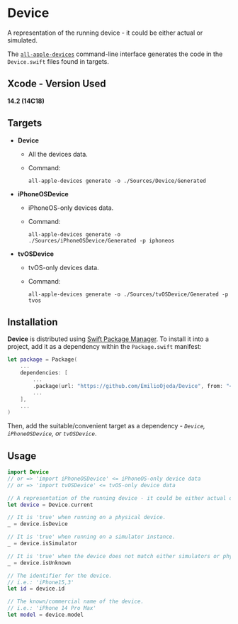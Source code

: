 # Device

A representation of the running device - it could be either actual or simulated.

The [`all-apple-devices`](https://github.com/EmilioOjeda/AllAppleDevices) command-line interface generates the code in the `Device.swift` files found in targets.

## Xcode - Version Used

**14.2 (14C18)**

## Targets

+ **Device**
  - All the devices data.
  - Command:

    ```
    all-apple-devices generate -o ./Sources/Device/Generated
    ```  		

+ **iPhoneOSDevice**
  - iPhoneOS-only devices data.
  - Command: 

    ```
    all-apple-devices generate -o ./Sources/iPhoneOSDevice/Generated -p iphoneos
    ```

+ **tvOSDevice**
  - tvOS-only devices data.
  - Command:

    ```
    all-apple-devices generate -o ./Sources/tvOSDevice/Generated -p tvos
    ```

## Installation

**Device** is distributed using [Swift Package Manager](https://www.swift.org/package-manager/). To install it into a project, add it as a dependency within the `Package.swift` manifest:

```swift
let package = Package(
    ...
    dependencies: [
        ...
        .package(url: "https://github.com/EmilioOjeda/Device", from: "<latest_release_tag>"),
        ...
    ],
    ...
)
```

Then, add the suitable/convenient target as a dependency - *`Device`, `iPhoneOSDevice`, or `tvOSDevice`*.

## Usage

```swift
import Device
// or => 'import iPhoneOSDevice' <= iPhoneOS-only device data
// or => 'import tvOSDevice' <= tvOS-only device data

// A representation of the running device - it could be either actual or simulated.
let device = Device.current

// It is 'true' when running on a physical device.
_ = device.isDevice

// It is 'true' when running on a simulator instance.
_ = device.isSimulator

// It is 'true' when the device does not match either simulators or physical devices.
_ = device.isUnknown

// The identifier for the device.
// i.e.: 'iPhone15,3'
let id = device.id

// The known/commercial name of the device.
// i.e.: 'iPhone 14 Pro Max'
let model = device.model
```
